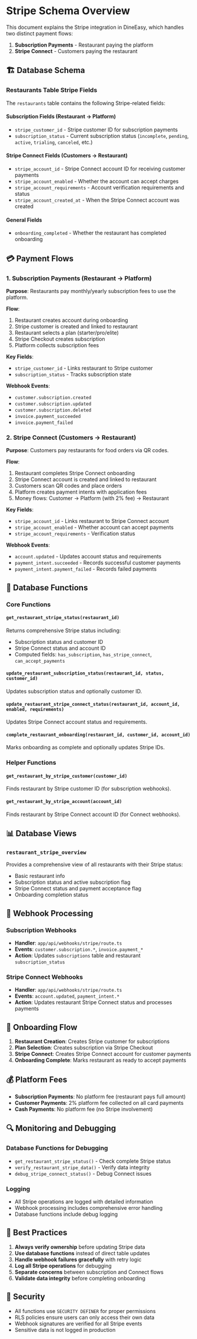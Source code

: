 # Stripe Schema Overview

This document explains the Stripe integration in DineEasy, which handles two distinct payment flows:

1. **Subscription Payments** - Restaurant paying the platform
2. **Stripe Connect** - Customers paying the restaurant

## 🏗️ Database Schema

### Restaurants Table Stripe Fields

The `restaurants` table contains the following Stripe-related fields:

#### Subscription Fields (Restaurant → Platform)

- `stripe_customer_id` - Stripe customer ID for subscription payments
- `subscription_status` - Current subscription status (`incomplete`, `pending`, `active`, `trialing`, `canceled`, etc.)

#### Stripe Connect Fields (Customers → Restaurant)

- `stripe_account_id` - Stripe Connect account ID for receiving customer payments
- `stripe_account_enabled` - Whether the account can accept charges
- `stripe_account_requirements` - Account verification requirements and status
- `stripe_account_created_at` - When the Stripe Connect account was created

#### General Fields

- `onboarding_completed` - Whether the restaurant has completed onboarding

## 💳 Payment Flows

### 1. Subscription Payments (Restaurant → Platform)

**Purpose**: Restaurants pay monthly/yearly subscription fees to use the platform.

**Flow**:

1. Restaurant creates account during onboarding
2. Stripe customer is created and linked to restaurant
3. Restaurant selects a plan (starter/pro/elite)
4. Stripe Checkout creates subscription
5. Platform collects subscription fees

**Key Fields**:

- `stripe_customer_id` - Links restaurant to Stripe customer
- `subscription_status` - Tracks subscription state

**Webhook Events**:

- `customer.subscription.created`
- `customer.subscription.updated`
- `customer.subscription.deleted`
- `invoice.payment_succeeded`
- `invoice.payment_failed`

### 2. Stripe Connect (Customers → Restaurant)

**Purpose**: Customers pay restaurants for food orders via QR codes.

**Flow**:

1. Restaurant completes Stripe Connect onboarding
2. Stripe Connect account is created and linked to restaurant
3. Customers scan QR codes and place orders
4. Platform creates payment intents with application fees
5. Money flows: Customer → Platform (with 2% fee) → Restaurant

**Key Fields**:

- `stripe_account_id` - Links restaurant to Stripe Connect account
- `stripe_account_enabled` - Whether account can accept payments
- `stripe_account_requirements` - Verification status

**Webhook Events**:

- `account.updated` - Updates account status and requirements
- `payment_intent.succeeded` - Records successful customer payments
- `payment_intent.payment_failed` - Records failed payments

## 🔧 Database Functions

### Core Functions

#### `get_restaurant_stripe_status(restaurant_id)`

Returns comprehensive Stripe status including:

- Subscription status and customer ID
- Stripe Connect status and account ID
- Computed fields: `has_subscription`, `has_stripe_connect`, `can_accept_payments`

#### `update_restaurant_subscription_status(restaurant_id, status, customer_id)`

Updates subscription status and optionally customer ID.

#### `update_restaurant_stripe_connect_status(restaurant_id, account_id, enabled, requirements)`

Updates Stripe Connect account status and requirements.

#### `complete_restaurant_onboarding(restaurant_id, customer_id, account_id)`

Marks onboarding as complete and optionally updates Stripe IDs.

### Helper Functions

#### `get_restaurant_by_stripe_customer(customer_id)`

Finds restaurant by Stripe customer ID (for subscription webhooks).

#### `get_restaurant_by_stripe_account(account_id)`

Finds restaurant by Stripe Connect account ID (for Connect webhooks).

## 📊 Database Views

### `restaurant_stripe_overview`

Provides a comprehensive view of all restaurants with their Stripe status:

- Basic restaurant info
- Subscription status and active subscription flag
- Stripe Connect status and payment acceptance flag
- Onboarding completion status

## 🔄 Webhook Processing

### Subscription Webhooks

- **Handler**: `app/api/webhooks/stripe/route.ts`
- **Events**: `customer.subscription.*`, `invoice.payment_*`
- **Action**: Updates `subscriptions` table and restaurant `subscription_status`

### Stripe Connect Webhooks

- **Handler**: `app/api/webhooks/stripe/route.ts`
- **Events**: `account.updated`, `payment_intent.*`
- **Action**: Updates restaurant Stripe Connect status and processes payments

## 🚀 Onboarding Flow

1. **Restaurant Creation**: Creates Stripe customer for subscriptions
2. **Plan Selection**: Creates subscription via Stripe Checkout
3. **Stripe Connect**: Creates Stripe Connect account for customer payments
4. **Onboarding Complete**: Marks restaurant as ready to accept payments

## 💰 Platform Fees

- **Subscription Payments**: No platform fee (restaurant pays full amount)
- **Customer Payments**: 2% platform fee collected on all card payments
- **Cash Payments**: No platform fee (no Stripe involvement)

## 🔍 Monitoring and Debugging

### Database Functions for Debugging

- `get_restaurant_stripe_status()` - Check complete Stripe status
- `verify_restaurant_stripe_data()` - Verify data integrity
- `debug_stripe_connect_status()` - Debug Connect issues

### Logging

- All Stripe operations are logged with detailed information
- Webhook processing includes comprehensive error handling
- Database functions include debug logging

## 📝 Best Practices

1. **Always verify ownership** before updating Stripe data
2. **Use database functions** instead of direct table updates
3. **Handle webhook failures gracefully** with retry logic
4. **Log all Stripe operations** for debugging
5. **Separate concerns** between subscription and Connect flows
6. **Validate data integrity** before completing onboarding

## 🔐 Security

- All functions use `SECURITY DEFINER` for proper permissions
- RLS policies ensure users can only access their own data
- Webhook signatures are verified for all Stripe events
- Sensitive data is not logged in production
